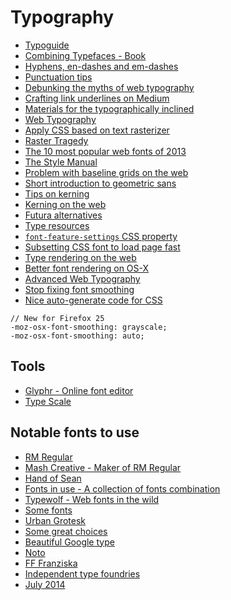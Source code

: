 # Typography

* [Typoguide](http://www.typogui.de/)
* [Combining Typefaces - Book](http://www.fivesimplesteps.com/products/combining-typefaces)
* [Hyphens, en-dashes and em-dashes](http://www.fonts.com/content/learning/fyti/glyphs/hyphens-and-dashes)
* [Punctuation tips](https://medium.com/@wwnorton/punctuation-tips-a5e0d4a5e990)
* [Debunking the myths of web typography](http://www.webdesignerdepot.com/2014/03/debunking-the-myths-of-web-typography/)
* [Crafting link underlines on Medium](https://medium.com/designing-medium/7c03a9274f9)
* [Materials for the typographically inclined](http://raggedwrite.net/)
* [Web Typography](http://webtypography.net/intro/)
* [Apply CSS based on text rasterizer](http://typerendering.com/)
* [Raster Tragedy](http://www.rastertragedy.com/)
* [The 10 most popular web fonts of 2013](http://www.typeandgrids.com/blog/the-ten-most-popular-web-fonts-of-2013)
* [The Style Manual](http://stylemanual.org/)
* [Problem with baseline grids on the web](http://jasonsantamaria.com/articles/baseline-grids-on-the-web)
* [Short introduction to geometric sans](http://next.fontshop.com/content/short-intro-to-geometric-sans)
* [Tips on kerning](http://learn.scannerlicker.net/2014/05/02/tips-on-kerning/)
* [Kerning on the web](http://blog.typekit.com/2014/02/05/kerning-on-the-web/)
* [Futura alternatives](http://next.fontshop.com/people/stephen-coles/fontlists/futura-alternatives)
* [Type resources](http://www.typewolf.com/resources)
* [`font-feature-settings` CSS property](http://kennethormandy.com/journal/normalize-opentype-css)
* [Subsetting CSS font to load page fast](http://demosthenes.info/blog/878/Slash-Page-Load-Times-With-CSS-Font-Subsetting)
* [Type rendering on the web](http://blog.typekit.com/2010/10/05/type-rendering-on-the-web/)
* [Better font rendering on OS-X](http://maximilianhoffmann.com/posts/better-font-rendering-on-osx)
* [Advanced Web Typography](http://advancedwebtypography.com/)
* [Stop fixing font smoothing](http://usabilitypost.com/2012/11/05/stop-fixing-font-smoothing/)
* [Nice auto-generate code for CSS](http://clagnut.com/sandbox/css3/)

```
// New for Firefox 25
-moz-osx-font-smoothing: grayscale;
-moz-osx-font-smoothing: auto;
```

## Tools

* [Glyphr - Online font editor](http://glyphrstudio.com/)
* [Type Scale](http://type-scale.com/)


## Notable fonts to use

* [RM Regular](http://www.hypefortype.com/rm-regular.html)
* [Mash Creative - Maker of RM Regular](http://mashcreative.co.uk/project/rm-regular/)
* [Hand of Sean](http://www.niceandripe.com/fonts/hand-of-sean/)
* [Fonts in use - A collection of fonts combination](http://fontsinuse.com/)
* [Typewolf - Web fonts in the wild](http://www.typewolf.com/)
* [Some fonts](http://www.webdesignerdepot.com/2014/05/typecache-reveals-the-best-typefaces-of-2013/)
* [Urban Grotesk](http://www.myfonts.com/fonts/suitcase/urban-grotesk/)
* [Some great choices](http://www.typeandgrids.com/blog/the-best-typography-based-sites-of-june-2014)
* [Beautiful Google type](http://hellohappy.org/beautiful-web-type/?1)
* [Noto](http://www.google.com/get/noto/#/)
* [FF Franziska](http://fffranziska.com/)
* [Independent type foundries](http://www.typewolf.com/blog/independent-type-foundries)
* [July 2014](http://www.typeandgrids.com/blog/the-best-typography-based-sites-of-july-2014)